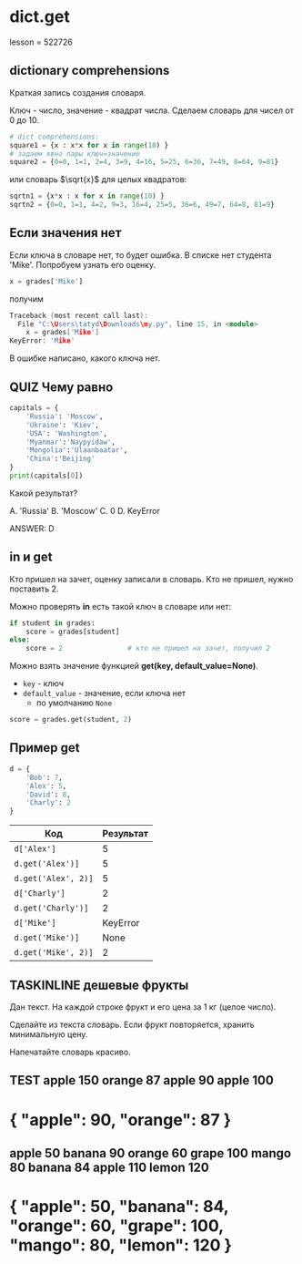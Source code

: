 # dict.get

lesson = 522726

## dictionary comprehensions

Краткая запись создания словаря.

Ключ - число, значение - квадрат числа. Сделаем словарь для чисел от 0 до 10.

```python
# dict comprehensions:
square1 = {x : x*x for x in range(10) }                              
# задаем явно пары ключ=значение
square2 = {0=0, 1=1, 2=4, 3=9, 4=16, 5=25, 6=36, 7=49, 8=64, 9=81}  
```
или словарь $\sqrt{x}$ для целых квадратов:
```python
sqrtn1 = {x*x : x for x in range(10) }
sqrtn2 = {0=0, 1=1, 4=2, 9=3, 16=4, 25=5, 36=6, 49=7, 64=8, 81=9}  
```

## Если значения нет

Если ключа в словаре нет, то будет ошибка. В списке нет студента 'Mike'. Попробуем узнать его оценку.
```python
x = grades['Mike']
```
получим
```cpp
Traceback (most recent call last):
  File "C:\Users\tatyd\Downloads\my.py", line 15, in <module>
    x = grades['Mike']
KeyError: 'Mike'
```
В ошибке написано, какого ключа нет. 

## QUIZ Чему равно

```python
capitals = {
    'Russia': 'Moscow', 
    'Ukraine': 'Kiev', 
    'USA': 'Washington', 
    'Myanmar':'Naypyidaw', 
    'Mongolia':'Ulaanbaatar', 
    'China':'Beijing'
}
print(capitals[0])
```
Какой результат?

A. 'Russia'
B. 'Moscow'
C. 0
D. KeyError

ANSWER: D

## in и get

Кто пришел на зачет, оценку записали в словарь. Кто не пришел, нужно поставить 2.

Можно проверять **in** есть такой ключ в словаре или нет:
```python
if student in grades:
    score = grades[student]
else:
    score = 2                # кто не пришел на зачет, получил 2
```

Можно взять значение функцией **get(key, default_value=None)**.

* `key` - ключ
* `default_value` - значение, если ключа нет
	* по умолчанию `None`
	
```python
score = grades.get(student, 2)
```	

## Пример get

```python
d = {
    'Bob': 7,
    'Alex': 5,
    'David': 8,
    'Charly': 2
}
```
| Код | Результат |
|----|----|
| `d['Alex']` | 5 |
| `d.get('Alex')]` | 5 |
| `d.get('Alex', 2)]` | 5 |
| `d['Charly']` | 2 |
| `d.get('Charly')]` | 2 |
| `d['Mike']` | KeyError |
| `d.get('Mike')]` | None |
| `d.get('Mike', 2)]` | 2 |

## TASKINLINE дешевые фрукты

Дан текст. На каждой строке фрукт и его цена за 1 кг (целое число).

Сделайте из текста словарь. Если фрукт повторяется, хранить минимальную цену.

Напечатайте словарь красиво.

TEST
apple 150
orange 87
apple 90
apple 100
----
{
    "apple": 90,
    "orange": 87
}
====
apple 50
banana 90
orange 60
grape 100
mango 80
banana 84
apple 110
lemon 120
----
{
    "apple": 50,
    "banana": 84,
    "orange": 60,
    "grape": 100,
    "mango": 80,
    "lemon": 120
}
====
